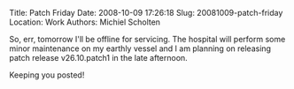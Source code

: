 Title: Patch Friday
Date: 2008-10-09 17:26:18
Slug: 20081009-patch-friday
Location: Work
Authors: Michiel Scholten

<p>So, err, tomorrow I'll be offline for servicing. The hospital will perform some minor maintenance on my earthly vessel and I am planning on releasing patch release v26.10.patch1 in the late afternoon.</p>

<p>Keeping you posted!</p>